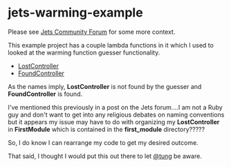 # jets-warming-example

Please see [Jets Community Forum](https://community.rubyonjets.com/t/prewarm-function-guesses-errors/206/4) for some more context.


This example project has a couple lambda functions in it which I used to looked at the warming function guesser functionality.

* [LostController](./app/controllers/first_module/lost_controller.rb)
* [FoundController](./app/controllers/second/module/found_controller.rb)


As the names imply, **LostController** is not found by the guesser and **FoundController** is found.

I've mentioned this previously in a post on the Jets forum....I am not a Ruby guy and don't want to get into any religious debates on naming conventions but it appears my issue may have to do with organizing my **LostController** in **FirstModule** which is contained in the **first_module** directory?????

So, I do know I can rearrange my code to get my desired outcome.

That said, I thought I would put this out there to let [@tung](https://community.rubyonjets.com/u/tung/summary) be aware.
